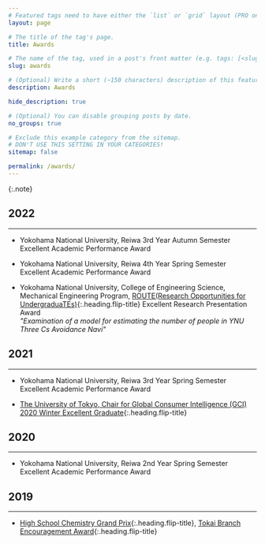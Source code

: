```yaml
---
# Featured tags need to have either the `list` or `grid` layout (PRO only).
layout: page

# The title of the tag's page.
title: Awards

# The name of the tag, used in a post's front matter (e.g. tags: [<slug>]).
slug: awards

# (Optional) Write a short (~150 characters) description of this featured tag.
description: Awards

hide_description: true

# (Optional) You can disable grouping posts by date.
no_groups: true

# Exclude this example category from the sitemap.
# DON'T USE THIS SETTING IN YOUR CATEGORIES!
sitemap: false

permalink: /awards/
---
```



{:.note}

## 2022
----------------------------------------------------------------
* Yokohama National University, Reiwa 3rd Year Autumn Semester Excellent Academic Performance Award

* Yokohama National University, Reiwa 4th Year Spring Semester Excellent Academic Performance Award
 
* Yokohama National University, College of Engineering Science, Mechanical Engineering Program, [ROUTE(Research Opportunities for UndergraduaTEs)]{:.heading.flip-title} Excellent Research Presentation Award <br>
*"Examination of a model for estimating the number of people in YNU Three Cs Avoidance Navi"*

## 2021
----------------------------------------------------------------
* Yokohama National University, Reiwa 3rd Year Spring Semester Excellent Academic Performance Award
 
* [The University of Tokyo, Chair for Global Consumer Intelligence (GCI) 2020 Winter Excellent Graduate]{:.heading.flip-title}
  
## 2020
----------------------------------------------------------------
* Yokohama National University, Reiwa 2nd Year Spring Semester Excellent Academic Performance Award
  
## 2019
----------------------------------------------------------------
* [High School Chemistry Grand Prix]{:.heading.flip-title}, [Tokai Branch Encouragement Award]{:.heading.flip-title}


[ROUTE(Research Opportunities for UndergraduaTEs)]: http://es-route.ynu.ac.jp/
[The University of Tokyo, Chair for Global Consumer Intelligence (GCI) 2020 Winter excellent graduate]: https://gci.t.u-tokyo.ac.jp/gci2020winter-honors/
  
[High School Chemistry Grand Prix]: https://gp.csj.jp/ 
[Tokai Branch Encouragement Award]: https://tokai.chemistry.or.jp/wp-content/uploads/2022/09/award_2020.pdf
